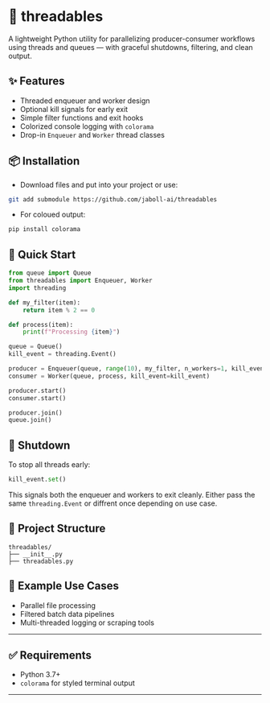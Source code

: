 # 🧵 threadables

A lightweight Python utility for parallelizing producer-consumer workflows using threads and queues — with graceful shutdowns, filtering, and clean output.

## ✨ Features

- Threaded enqueuer and worker design
- Optional kill signals for early exit
- Simple filter functions and exit hooks
- Colorized console logging with `colorama`
- Drop-in `Enqueuer` and `Worker` thread classes

## 📦 Installation

- Download files and put into your project or use:

```bash
git add submodule https://github.com/jaboll-ai/threadables
```
- For coloued output:
```bash
pip install colorama
```
## 🚀 Quick Start

```python
from queue import Queue
from threadables import Enqueuer, Worker
import threading

def my_filter(item):
    return item % 2 == 0

def process(item):
    print(f"Processing {item}")

queue = Queue()
kill_event = threading.Event()

producer = Enqueuer(queue, range(10), my_filter, n_workers=1, kill_event=kill_event)
consumer = Worker(queue, process, kill_event=kill_event)

producer.start()
consumer.start()

producer.join()
queue.join()
```

## 🛑 Shutdown

To stop all threads early:

```python
kill_event.set()
```

This signals both the enqueuer and workers to exit cleanly. Either pass the same `threading.Event` or diffrent once depending on use case.

## 📁 Project Structure

```
threadables/
├── __init__.py
├── threadables.py
```

## 🧪 Example Use Cases

- Parallel file processing
- Filtered batch data pipelines
- Multi-threaded logging or scraping tools

---

## ✅ Requirements

- Python 3.7+
- `colorama` for styled terminal output

---
